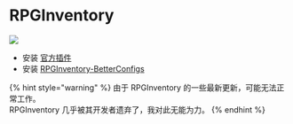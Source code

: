 # RPGInventory

![](<../../.gitbook/assets/image (18).png>)

* 安装 [官方插件](https://www.spigotmc.org/resources/addon-rpginventory-compatibility-for-itemsadder.84701/)
* 安装 [RPGInventory-BetterConfigs](https://www.spigotmc.org/resources/rpginventory-betterconfigs.85230/)

{% hint style="warning" %}
由于 RPGInventory 的一些最新更新，可能无法正常工作。\
RPGInventory 几乎被其开发者遗弃了，我对此无能为力。
{% endhint %}
